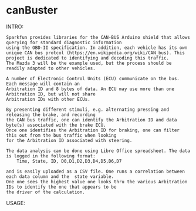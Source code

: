 # canBuster
INTRO:

	Sparkfun provides libraries for the CAN-BUS Arduino shield that allows querying for standard diagnostic information
	using the OBD-II specification. In addition, each vehicle has its own unique CAN bus protcol (https://en.wikipedia.org/wiki/CAN_bus). This project is dedicated to identifying and decoding this traffic. 
	The Mazda 3 will be the example used, but the process should be readily adapted to other vehicles. 

	A number of Electronic Control Units (ECU) communicate on the bus. Each message will contain an 
	Arbitration ID and 8 bytes of data. An ECU may use more than one Arbitration ID, but will not share 
	Arbitration IDs with other ECUs.

	By presenting different stimuli, e.g. alternating pressing and releasing the brake, and recording 
	the CAN bus traffic, one can identify the Arbitration ID and data byte(s) associated with the brake ECU.  
	Once one identifies the Arbitration ID for braking, one can filter this out from the bus traffic when looking 
	for the Arbitration ID associated with steering.
	
	The data analysis can be done using Libre Office spreadsheet. The data is logged in the following format:
		Time, State, ID, D0,D1,D2,D3,D4,D5,D6,D7

	and is easily uploaded as a CSV file. One runs a correlation between each data column and the  state variable. 
	One one sees the highest value one looks thru the various Arbitration IDs to identify the one that appears to be 
	the driver of the calculation.
	

	
USAGE:

	
